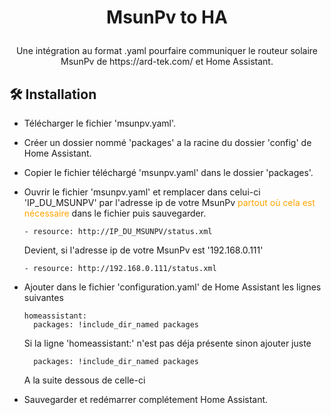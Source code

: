 # <p align="center">MsunPv to HA</p>
  
<p align="center">Une intégration au format .yaml pourfaire communiquer le routeur solaire MsunPv de https://ard-tek.com/ et Home Assistant.</p>

## 🛠️ Installation

- Télécharger le fichier 'msunpv.yaml'.
- Créer un dossier nommé 'packages' a la racine du dossier 'config' de Home Assistant.
- Copier le fichier téléchargé 'msunpv.yaml' dans le dossier 'packages'.
- Ouvrir le fichier 'msunpv.yaml' et remplacer dans celui-ci 'IP_DU_MSUNPV' par l'adresse ip de votre MsunPv <span style="color:orange">partout où cela est nécessaire</span> dans le fichier puis sauvegarder.

    ```
    - resource: http://IP_DU_MSUNPV/status.xml
    ```
    Devient, si l'adresse ip de votre MsunPv est '192.168.0.111'
    ```
    - resource: http://192.168.0.111/status.xml
- Ajouter dans le fichier 'configuration.yaml' de Home Assistant les lignes suivantes
    ```
    homeassistant:
      packages: !include_dir_named packages
    ```
    Si la ligne 'homeassistant:' n'est pas déja présente sinon ajouter juste
    ```
      packages: !include_dir_named packages
    ```
    A la suite dessous de celle-ci
- Sauvegarder et redémarrer complétement Home Assistant.
